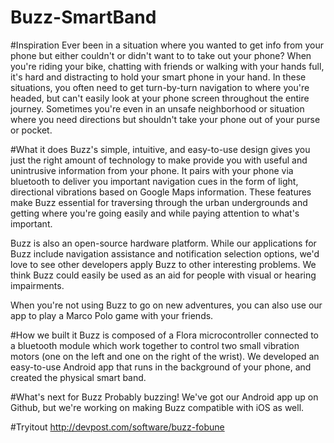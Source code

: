 # Buzz-SmartBand

#Inspiration
Ever been in a situation where you wanted to get info from your phone but either couldn't or didn't want to to take out your phone? When you're riding your bike, chatting with friends or walking with your hands full, it's hard and distracting to hold your smart phone in your hand. In these situations, you often need to get turn-by-turn navigation to where you're headed, but can't easily look at your phone screen throughout the entire journey. Sometimes you're even in an unsafe neighborhood or situation where you need directions but shouldn't take your phone out of your purse or pocket.

#What it does
Buzz's simple, intuitive, and easy-to-use design gives you just the right amount of technology to make provide you with useful and unintrusive information from your phone. It pairs with your phone via bluetooth to deliver you important navigation cues in the form of light, directional vibrations based on Google Maps information. These features make Buzz essential for traversing through the urban undergrounds and getting where you're going easily and while paying attention to what's important.

Buzz is also an open-source hardware platform. While our applications for Buzz include navigation assistance and notification selection options, we'd love to see other developers apply Buzz to other interesting problems. We think Buzz could easily be used as an aid for people with visual or hearing impairments.

When you're not using Buzz to go on new adventures, you can also use our app to play a Marco Polo game with your friends.

#How we built it
Buzz is composed of a Flora microcontroller connected to a bluetooth module which work together to control two small vibration motors (one on the left and one on the right of the wrist). We developed an easy-to-use Android app that runs in the background of your phone, and created the physical smart band.

#What's next for Buzz
Probably buzzing! We've got our Android app up on Github, but we're working on making Buzz compatible with iOS as well.

#Tryitout
http://devpost.com/software/buzz-fobune

